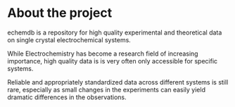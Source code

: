 # About the project

echemdb is a repository for high quality experimental and theoretical data on
single crystal electrochemical systems. 

While Electrochemistry has become a research field of increasing importance, high quality data is 
is very often only accessible for specific systems. 

Reliable and appropriately standardized data across different systems is still rare, especially
as small changes in the experiments can easily yield dramatic differences in the observations.